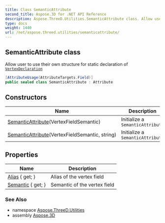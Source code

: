 ```yaml
---
title: Class SemanticAttribute
second_title: Aspose.3D for .NET API Reference
description: Aspose.ThreeD.Utilities.SemanticAttribute class. Allow user to use their own structure for static declaration of VertexDeclaration
type: docs
weight: 1440
url: /net/aspose.threed.utilities/semanticattribute/
---
```

## SemanticAttribute class

Allow user to use their own structure for static declaration of [`VertexDeclaration`](../vertexdeclaration/)

```csharp
[AttributeUsage(AttributeTargets.Field)]
public sealed class SemanticAttribute : Attribute
```

## Constructors

| Name | Description |
| --- | --- |
| [SemanticAttribute](semanticattribute/#constructor)(VertexFieldSemantic) | Initialize a `SemanticAttribute` |
| [SemanticAttribute](semanticattribute/#constructor_1)(VertexFieldSemantic, string) | Initialize a `SemanticAttribute` |

## Properties

| Name | Description |
| --- | --- |
| [Alias](../../aspose.threed.utilities/semanticattribute/alias/) { get; } | Alias of the vertex field |
| [Semantic](../../aspose.threed.utilities/semanticattribute/semantic/) { get; } | Semantic of the vertex field |

### See Also

* namespace [Aspose.ThreeD.Utilities](../../aspose.threed.utilities/)
* assembly [Aspose.3D](../../)


